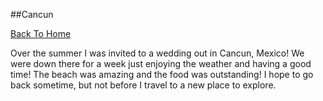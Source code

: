 ##Cancun

[Back To Home]()

Over the summer I was invited to a wedding out in Cancun, Mexico! We were down there for a week just enjoying the weather and having a good time! The beach was amazing and the food was outstanding! I hope to go back sometime, but not before I travel to a new place to explore. 
